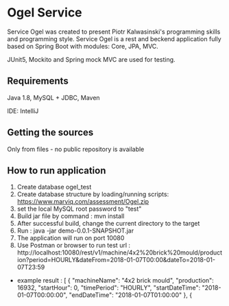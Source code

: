# Ogel Service 


Service Ogel was created to present Piotr Kalwasinski's programming skills and programming style. Service Ogel is a rest and beckend application fully based on Spring Boot with modules: Core, JPA, MVC.

JUnit5, Mockito and Spring mock MVC are used for testing.

## Requirements

Java 1.8, MySQL + JDBC, Maven

IDE: IntelliJ


## Getting the sources

Only from files - no public repository is available

## How to run application

1. Create database ogel_test
2. Create database structure by loading/running scripts: https://www.marviq.com/assessment/Ogel.zip
3. set the local MySQL root password to "test"
4. Build jar file by command :
mvn install
5. After successful build, change the  current  directory to the target 
6. Run : java -jar demo-0.0.1-SNAPSHOT.jar
7. The application will run on port 10080
8. Use Postman or browser to run test url : 
http://localhost:10080/rest/v1/machine/4x2%20brick%20mould/production?period=HOURLY&dateFrom=2018-01-07T00:00&dateTo=2018-01-07T23:59
- example result : [
                   {
                       "machineName": "4x2 brick mould",
                       "production": 16932,
                       "startHour": 0,
                       "timePeriod": "HOURLY",
                       "startDateTime": "2018-01-07T00:00:00",
                       "endDateTime": "2018-01-07T01:00:00"
                   },
                   {

 




